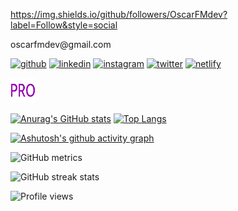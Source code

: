 
https://img.shields.io/github/followers/OscarFMdev?label=Follow&style=social
<p align="center>
### Hi there 👋, my name is Oscar Fernández Muñoz
</p>
#### Web development
I'm Oscar, I enjoy meeting new people, collaborating, and learning new things daily.I use HTML, CSS, JS, React and Node.js. I'll be happy to receive a message from you!

Skills: REACT / JS / HTML / CSS

- 📫 How to reach me: oscarfmdev@gmail.com


[<img src='https://cdn.jsdelivr.net/npm/simple-icons@3.0.1/icons/github.svg' alt='github' height='40'>](https://github.com/OscarFMdev)  [<img src='https://cdn.jsdelivr.net/npm/simple-icons@3.0.1/icons/linkedin.svg' alt='linkedin' height='40'>](https://www.linkedin.com/in/oscarfmdev/)  [<img src='https://cdn.jsdelivr.net/npm/simple-icons@3.0.1/icons/instagram.svg' alt='instagram' height='40'>](https://www.instagram.com/oscardev)  [<img src='https://cdn.jsdelivr.net/npm/simple-icons@3.0.1/icons/twitter.svg' alt='twitter' height='40'>](https://twitter.com/OscarFMdev)  <!--[<img src='https://cdn.jsdelivr.net/npm/simple-icons@3.0.1/icons/youtube.svg' alt='YouTube' height='40'>](https://www.youtube.com/channel/Qs80aik-nKj374CInpChYw) -->  [<img src='https://cdn.jsdelivr.net/npm/simple-icons@3.0.1/icons/netlify.svg' alt='netlify' height='40'>](https://app.netlify.com/teams/oscarfernandezm95/sites)  

<a href='https://github.com/pricing'><img src='https://raw.githubusercontent.com/acervenky/animated-github-badges/master/assets/pro.gif' width='40' height='40'></a> 

<!-- [![trophy](https://github-profile-trophy.vercel.app/?username=OscarFMdev)](https://github.com/ryo-ma/github-profile-trophy) -->

[![Anurag's GitHub stats](https://github-readme-stats.vercel.app/api?username=OscarFMdev&show_icons=true&theme=github_dark)](https://github.com/anuraghazra/github-readme-stats)
[![Top Langs](https://github-readme-stats.vercel.app/api/top-langs/?username=OscarFMdev&layout=compact&theme=github_dark)](https://github.com/anuraghazra/github-readme-stats)

[![Ashutosh's github activity graph](https://activity-graph.herokuapp.com/graph?username=OscarFMdev&theme=github-dark)](https://github.com/ashutosh00710/github-readme-activity-graph)

![GitHub metrics](https://metrics.lecoq.io/OscarFMdev)  

![GitHub streak stats](https://github-readme-streak-stats.herokuapp.com/?user=OscarFMdev&theme=github-dark)  

![Profile views](https://komarev.com/ghpvc/?username=OscarFMdev&color=blue)
